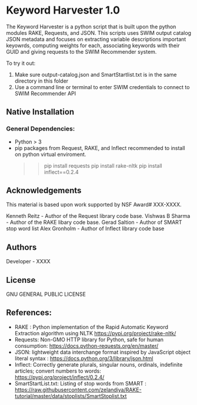 # Keyword Harvester 1.0
The Keyword Harvester is a python script that is built upon the python modules RAKE, Requests, and JSON. This scripts uses SWIM output catalog JSON metadata and focuses on extracting variable descriptions important keyowrds, computing weights for each, associating keywords with their GUID and giving requests to the SWIM Recommender system. 

To try it out:
1) Make sure output-catalog.json and SmartStartlist.txt is in the same directory in this folder
2) Use a command line or terminal to enter SWIM credentials to connect to SWIM Recommender API

## Native Installation

### General Dependencies:
+ Python > 3
+ pip packages from Request, RAKE, and Inflect  recommended to install on python virtual enviroment.
    >> pip install requests
    >> pip install rake-nltk
    >> pip install inflect==0.2.4
    
## Acknowledgements
This material is based upon work supported by NSF Award# XXX-XXXX.

Kenneth Reitz - Author of the Request library code base.
Vishwas B Sharma - Author of the RAKE libary code base.
Gerad Saltion - Author of SMART stop word list
Alex Gronholm - Author of Inflect library code base

## Authors
Developer - XXXX

## License 
GNU GENERAL PUBLIC LICENSE

## References:
+ RAKE : Python implementation of the Rapid Automatic Keyword Extraction algorithm using NLTK https://pypi.org/project/rake-nltk/
+ Requests: Non-GMO HTTP library for Python, safe for human consumption: https://docs.python-requests.org/en/master/
+ JSON: lightweight data interchange format inspired by JavaScript object literal syntax : https://docs.python.org/3/library/json.html
+ Inflect: Correctly generate plurals, singular nouns, ordinals, indefinite articles; convert numbers to words: https://pypi.org/project/inflect/0.2.4/
+ SmartStartList.txt: Listing of stop words from SMART : https://raw.githubusercontent.com/zelandiya/RAKE-tutorial/master/data/stoplists/SmartStoplist.txt
